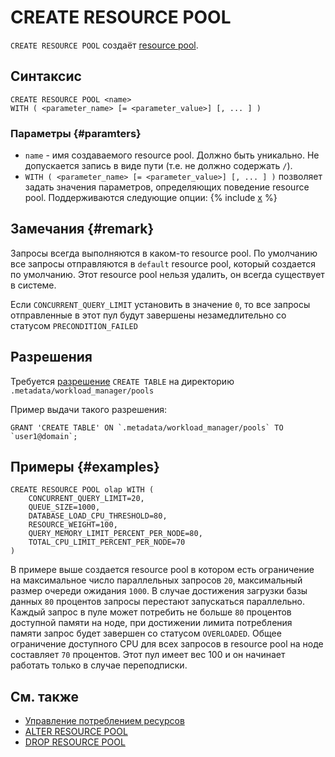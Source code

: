 # CREATE RESOURCE POOL

`CREATE RESOURCE POOL` создаёт [resource pool](../../../../concepts/gloassary#resource-pool.md).

## Синтаксис

```yql
CREATE RESOURCE POOL <name>
WITH ( <parameter_name> [= <parameter_value>] [, ... ] )
```

### Параметры {#paramters}
* `name` - имя создаваемого resource pool. Должно быть уникально. Не допускается запись в виде пути (т.е. не должно содержать `/`).
* `WITH ( <parameter_name> [= <parameter_value>] [, ... ] )` позволяет задать значения параметров, определяющих поведение resource pool. Поддерживаются следующие опции:
{% include [x](_includes/resource_pool_parameters.md) %}

## Замечания {#remark}

Запросы всегда выполняются в каком-то resource pool. По умолчанию все запросы отправляются в `default` resource pool, который создается по умолчанию. Этот resource pool нельзя удалить, он всегда существует в системе.

Если `CONCURRENT_QUERY_LIMIT` установить в значение `0`, то все запросы отправленные в этот пул будут завершены незамедлительно со статусом `PRECONDITION_FAILED`

## Разрешения

Требуется [разрешение](../yql/reference/syntax/grant#permissions-list) `CREATE TABLE` на директорию `.metadata/workload_manager/pools`

Пример выдачи такого разрешения:
```yql
GRANT 'CREATE TABLE' ON `.metadata/workload_manager/pools` TO `user1@domain`;
```

## Примеры {#examples}

```yql
CREATE RESOURCE POOL olap WITH (
    CONCURRENT_QUERY_LIMIT=20,
    QUEUE_SIZE=1000,
    DATABASE_LOAD_CPU_THRESHOLD=80,
    RESOURCE_WEIGHT=100,
    QUERY_MEMORY_LIMIT_PERCENT_PER_NODE=80,
    TOTAL_CPU_LIMIT_PERCENT_PER_NODE=70
)
```

В примере выше создается resource pool в котором есть ограничение на максимальное число параллельных запросов `20`, максимальный размер очереди ожидания `1000`. В случае достижения загрузки базы данных `80` процентов запросы перестают запускаться параллельно. Каждый запрос в пуле может потребить не больше `80` процентов доступной памяти на ноде, при достижении лимита потребления памяти запрос будет завершен со статусом `OVERLOADED`. Общее ограничение доступного CPU для всех запросов в resource pool на ноде составляет `70` процентов. Этот пул имеет вес 100 и он начинает работать только в случае переподписки.

## См. также

* [Управление потреблением ресурсов](../../../../dev/resource-pools-and-classifiers.md)
* [ALTER RESOURCE POOL](alter-resource-pool.md)
* [DROP RESOURCE POOL](drop-resource-pool.md)